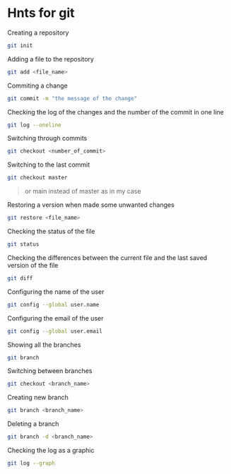 # Hnts for git

Creating a repository
```sh
git init
```
Adding a file to the repository
```sh
git add <file_name>
```
Commiting a change
```sh
git commit -m "the message of the change"
```
Checking the log of the changes and the number of the commit in one line
```sh
git log --oneline
```
Switching through commits
```sh
git checkout <number_of_commit>
```
Switching to the last commit
```sh
git checkout master
```
>or main instead of master as in my case

Restoring a version when made some unwanted changes
```sh
git restore <file_name>
```
Checking the status of the file
```sh
git status
```
Checking the differences between the current file and the last saved version of the file
```sh
git diff
```
Configuring the name of the user
```sh
git config --global user.name
```
Configuring the email of the user
```sh
git config --global user.email
```

Showing all the branches
```sh
git branch
```

Switching between branches
```sh
git checkout <branch_name>
```

Creating new branch
```sh
git branch <branch_name>
```

Deleting a branch
```sh
git branch -d <branch_name>
```

Checking the log as a graphic
```sh
git log --graph
```
